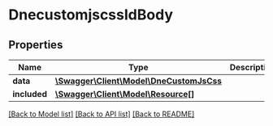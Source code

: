 # DnecustomjscssIdBody

## Properties
Name | Type | Description | Notes
------------ | ------------- | ------------- | -------------
**data** | [**\Swagger\Client\Model\DneCustomJsCss**](DneCustomJsCss.md) |  | [optional] 
**included** | [**\Swagger\Client\Model\Resource[]**](Resource.md) |  | [optional] 

[[Back to Model list]](../../README.md#documentation-for-models) [[Back to API list]](../../README.md#documentation-for-api-endpoints) [[Back to README]](../../README.md)

